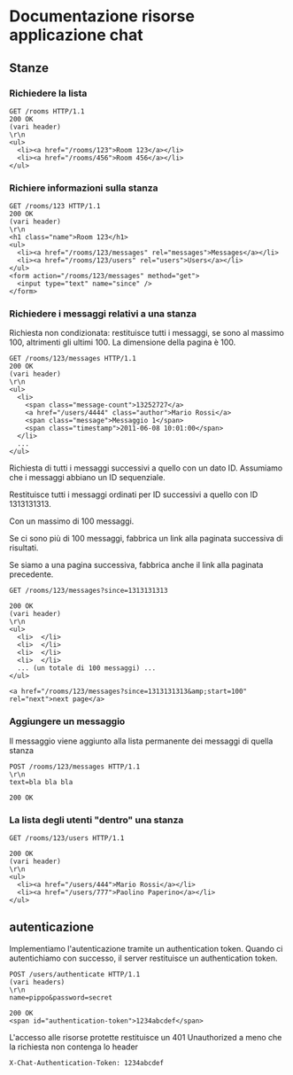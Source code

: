 
# Documentazione risorse applicazione chat #

## Stanze ##

### Richiedere la lista ###

    GET /rooms HTTP/1.1
    200 OK
    (vari header)
    \r\n
    <ul>
      <li><a href="/rooms/123">Room 123</a></li>
      <li><a href="/rooms/456">Room 456</a></li>
    </ul>

### Richiere informazioni sulla stanza ###

    GET /rooms/123 HTTP/1.1
    200 OK
    (vari header)
    \r\n
    <h1 class="name">Room 123</h1>
    <ul>  
      <li><a href="/rooms/123/messages" rel="messages">Messages</a></li>
      <li><a href="/rooms/123/users" rel="users">Users</a></li>
    </ul>
    <form action="/rooms/123/messages" method="get">
      <input type="text" name="since" />
    </form>

### Richiedere i messaggi relativi a una stanza ###

Richiesta non condizionata: restituisce tutti i messaggi, se sono al massimo 100, altrimenti gli ultimi 100.  La dimensione della pagina è 100.

    GET /rooms/123/messages HTTP/1.1
    200 OK
    (vari header)
    \r\n
    <ul>
      <li>
        <span class="message-count">13252727</a>
        <a href="/users/4444" class="author">Mario Rossi</a> 
        <span class="message">Messaggio 1</span>
        <span class="timestamp">2011-06-08 10:01:00</span>
      </li>
      ...
    </ul>


Richiesta di tutti i messaggi successivi a quello con un dato ID.  Assumiamo che i messaggi abbiano un ID sequenziale.

Restituisce tutti i messaggi ordinati per ID successivi a quello con ID 1313131313.  

Con un massimo di 100 messaggi.  

Se ci sono più di 100 messaggi, fabbrica un link alla paginata successiva di risultati.

Se siamo a una pagina successiva, fabbrica anche il link alla paginata precedente.

    GET /rooms/123/messages?since=1313131313

    200 OK
    (vari header)
    \r\n
    <ul>
      <li>  </li>
      <li>  </li>
      <li>  </li>
      <li>  </li>
      ... (un totale di 100 messaggi) ...
    </ul>

    <a href="/rooms/123/messages?since=1313131313&amp;start=100" rel="next">next page</a>

### Aggiungere un messaggio ###

Il messaggio viene aggiunto alla lista permanente dei messaggi di quella stanza

    POST /rooms/123/messages HTTP/1.1
    \r\n
    text=bla bla bla

    200 OK



### La lista degli utenti "dentro" una stanza ###

    GET /rooms/123/users HTTP/1.1

    200 OK
    (vari header)
    \r\n
    <ul>
      <li><a href="/users/444">Mario Rossi</a></li>
      <li><a href="/users/777">Paolino Paperino</a></li>
    </ul>



## autenticazione ##

Implementiamo l'autenticazione tramite un authentication token.  Quando ci autentichiamo con successo, il server restituisce un authentication token.  

    POST /users/authenticate HTTP/1.1
    (vari headers)
    \r\n
    name=pippo&password=secret

    200 OK
    <span id="authentication-token">1234abcdef</span>

L'accesso alle risorse protette restituisce un 401 Unauthorized a meno che la richiesta non contenga lo header
    
    X-Chat-Authentication-Token: 1234abcdef







